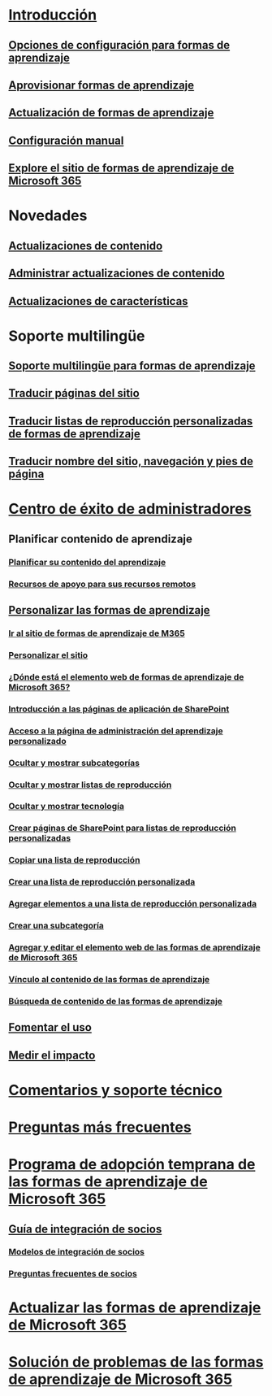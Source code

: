 # [Introducción](index.md)  
## [Opciones de configuración para formas de aprendizaje](custom_setupoptions.md)
## [Aprovisionar formas de aprendizaje](custom_provision.md)
## [Actualización de formas de aprendizaje](custom_update.md)
## [Configuración manual](custom_manualsetup.md)
## [Explore el sitio de formas de aprendizaje de Microsoft 365](custom_exploresite.md)
# Novedades 
## [Actualizaciones de contenido](custom_contentupdates.md) 
## [Administrar actualizaciones de contenido](custom_contentupdatesmanage.md)
## [Actualizaciones de características](custom_featureupdates.md)
# Soporte multilingüe
## [Soporte multilingüe para formas de aprendizaje](custom_overview_ml.md)
## [Traducir páginas del sitio](custom_translate_page_ml.md)
## [Traducir listas de reproducción personalizadas de formas de aprendizaje](custom_translate_pl_ml.md)
## [Traducir nombre del sitio, navegación y pies de página](custom_sitenamenav_ml.md)
# [Centro de éxito de administradores](custom_successcenter.md)
## Planificar contenido de aprendizaje 
### [Planificar su contenido del aprendizaje](custom_plancontent.md)
### [Recursos de apoyo para sus recursos remotos ](custom_plancontent_remoteresources.md)
## [Personalizar las formas de aprendizaje](custom_overview.md)
### [Ir al sitio de formas de aprendizaje de M365](custom_goto.md)
### [Personalizar el sitio](custom_edithelp.md)
### [¿Dónde está el elemento web de formas de aprendizaje de Microsoft 365?](custom_whereiswebpart.md)
### [Introducción a las páginas de aplicación de SharePoint](custom_apppages.md)
### [Acceso a la página de administración del aprendizaje personalizado](custom_accessadmin.md)
### [Ocultar y mostrar subcategorías](custom_hideshowsub.md)
### [Ocultar y mostrar listas de reproducción](custom_hideshowplaylists.md)
### [Ocultar y mostrar tecnología](custom_hideshowtech.md)
### [Crear páginas de SharePoint para listas de reproducción personalizadas](custom_createnewpage.md)
### [Copiar una lista de reproducción](custom_copyplaylist.md)
### [Crear una lista de reproducción personalizada](custom_createnewplaylist.md)
### [Agregar elementos a una lista de reproducción personalizada](custom_addassets.md)
### [Crear una subcategoría](custom_createnewcat.md)
### [Agregar y editar el elemento web de las formas de aprendizaje de Microsoft 365](custom_addwebpart.md)
### [Vínculo al contenido de las formas de aprendizaje](custom_linking.md)
### [Búsqueda de contenido de las formas de aprendizaje](custom_search.md)
## [Fomentar el uso](driveadoption.md)
## [Medir el impacto](custom_measureimpact.md)
# [Comentarios y soporte técnico](feedback.md)
# [Preguntas más frecuentes](faq.md)
# [Programa de adopción temprana de las formas de aprendizaje de Microsoft 365](custom_partnerguide.md)
## [Guía de integración de socios](custom_partnerguide_getfam.md)
### [Modelos de integración de socios](custom_partnerguide_contint.md) 
### [Preguntas frecuentes de socios](custom_partner.md)
# [Actualizar las formas de aprendizaje de Microsoft 365](custom_update.md)
# [Solución de problemas de las formas de aprendizaje de Microsoft 365](custom_troubleshooting.md) 